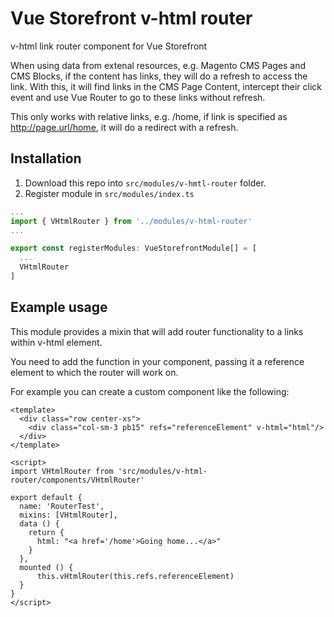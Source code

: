 # Vue Storefront v-html router

v-html link router component for Vue Storefront

When using data from extenal resources, e.g. Magento CMS Pages and CMS Blocks, if the content has links, they will do a refresh to access the link. With this, it will find links in the CMS Page Content, intercept their click event and use Vue Router to go to these links without refresh.

This only works with relative links, e.g. /home, if link is specified as http://page.url/home, it will do a redirect with a refresh.


## Installation

1. Download this repo into `src/modules/v-hmtl-router` folder.
2. Register module in `src/modules/index.ts`

```js
...
import { VHtmlRouter } from '../modules/v-html-router'
...

export const registerModules: VueStorefrontModule[] = [
  ...
  VHtmlRouter
]
```

## Example usage

This module provides a mixin that will add router functionality to a links within v-html element.

You need to add the function in your component, passing it a reference element to which the router will work on.

For example you can create a custom component like the following:

```vue
<template>
  <div class="row center-xs">
    <div class="col-sm-3 pb15" refs="referenceElement" v-html="html"/>
  </div>
</template>

<script>
import VHtmlRouter from 'src/modules/v-html-router/components/VHtmlRouter'

export default {
  name: 'RouterTest',
  mixins: [VHtmlRouter],
  data () {
    return {
      html: "<a href='/home'>Going home...</a>"
    }
  },
  mounted () {
      this.vHtmlRouter(this.refs.referenceElement)
  }
}
</script>
```
